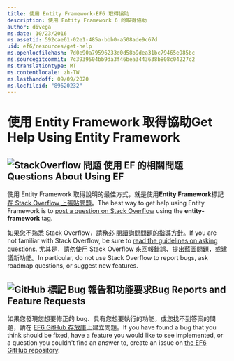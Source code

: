 ```yaml
---
title: 使用 Entity Framework-EF6 取得協助
description: 使用 Entity Framework 6 的取得協助
author: divega
ms.date: 10/23/2016
ms.assetid: 592cae61-02e1-485a-bbb0-a508ade9c67d
uid: ef6/resources/get-help
ms.openlocfilehash: 7d0e90a79596233d0d58b9dea31bc79465e985bc
ms.sourcegitcommit: 7c3939504bb9da3f46bea3443638b808c04227c2
ms.translationtype: MT
ms.contentlocale: zh-TW
ms.lasthandoff: 09/09/2020
ms.locfileid: "89620232"
---
```

# <a name="get-help-using-entity-framework"></a><span data-ttu-id="fba1f-103">使用 Entity Framework 取得協助</span><span class="sxs-lookup"><span data-stu-id="fba1f-103">Get Help Using Entity Framework</span></span>
## <a name="stackoverflow-questions-questions-about-using-ef"></a>![StackOverflow 問題](~/ef6/media/stackoverflow.png) <span data-ttu-id="fba1f-105">使用 EF 的相關問題</span><span class="sxs-lookup"><span data-stu-id="fba1f-105">Questions About Using EF</span></span>  

<span data-ttu-id="fba1f-106">使用 Entity Framework 取得說明的最佳方式，就是使用**Entity Framework**標記[在 Stack Overflow 上張貼問題](https://stackoverflow.com/questions/ask)。</span><span class="sxs-lookup"><span data-stu-id="fba1f-106">The best way to get help using Entity Framework is to [post a question on Stack Overflow](https://stackoverflow.com/questions/ask) using the **entity-framework** tag.</span></span>  

<span data-ttu-id="fba1f-107">如果您不熟悉 Stack Overflow，請務必 [閱讀詢問問題的指導方針](https://stackoverflow.com/help/asking)。</span><span class="sxs-lookup"><span data-stu-id="fba1f-107">If you are not familiar with Stack Overflow, be sure to [read the guidelines on asking questions](https://stackoverflow.com/help/asking).</span></span> <span data-ttu-id="fba1f-108">尤其是，請勿使用 Stack Overflow 來回報錯誤、提出藍圖問題，或建議新功能。</span><span class="sxs-lookup"><span data-stu-id="fba1f-108">In particular, do not use Stack Overflow to report bugs, ask roadmap questions, or suggest new features.</span></span>  

## <a name="github-mark-bug-reports-and-feature-requests"></a>![GitHub 標記](~/ef6/media/github-mark-32px.png) <span data-ttu-id="fba1f-110">Bug 報告和功能要求</span><span class="sxs-lookup"><span data-stu-id="fba1f-110">Bug Reports and Feature Requests</span></span>  

<span data-ttu-id="fba1f-111">如果您發現您想要修正的 bug、具有您想要執行的功能，或您找不到答案的問題，請在 [EF6 GitHub 存放庫](https://github.com/aspnet/EntityFramework6/issues)上建立問題。</span><span class="sxs-lookup"><span data-stu-id="fba1f-111">If you have found a bug that you think should be fixed, have a feature you would like to see implemented, or a question you couldn't find an answer to, create an issue on [the EF6 GitHub repository](https://github.com/aspnet/EntityFramework6/issues).</span></span>
